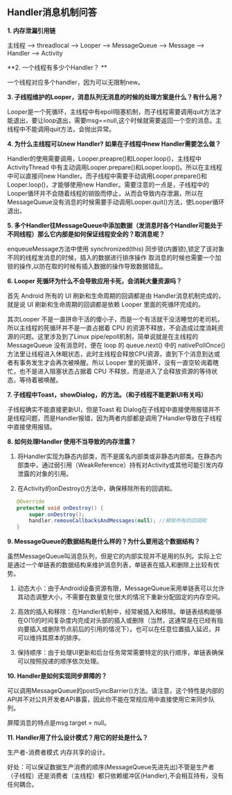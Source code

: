 ## Handler消息机制问答

**1. 内存泄漏引用链**

主线程 —> threadlocal —> Looper —> MessageQueue —> Message —> Handler —> Activity

**2. 一个线程有多少个Handler？ **

一个线程对应多个handler，因为可以无限制new。

**3. 子线程维护的Looper，消息队列无消息的时候的处理方案是什么？有什么用？**

Looper是一个死循环，主线程中有epoll阻塞机制，而子线程需要调用quit方法才能退出，要让loop退出，需要msg==null,这个时候就需要返回一个空的消息。主线程中不能调用quit方法，会抛出异常。

**4. 为什么主线程可以new Handler? 如果在子线程中new Handler需要怎么做？**

Handler的使用需要调用，Looper.preapre()和Looper.loop()，主线程中ActivityThread 中有主动调用Looper.prepare()和Looper.loop()。所以在主线程中可以直接问new Handler。而子线程中需要手动调用Looper.prepare()和Looper.loop()，才能够使用new Handler。需要注意的一点是，子线程中的Looper循环并不会随着线程的销毁而停止，从而会导致内存泄漏，所以在MessageQueue没有消息的时候需要手动调用Looper.quit()方法，使Looper循环退出。

**5. 多个Handler往MessageQueue中添加数据（发消息时各个Handler可能处于不同线程）那么它内部是如何保证线程安全的？取消息呢？**

enqueueMessage方法中使用 synchronized(this) 同步锁(内置锁),锁定了该对象 不同的线程发消息的时候，插入的数据进行排序操作 取消息的时候也需要一个加锁的操作,以防在取的时候有插入数据的操作导致数据错乱。

**6. Looper 死循环为什么不会导致应用卡死，会消耗大量资源吗？**

首先 Android 所有的 UI 刷新和生命周期的回调都是由 Handler消息机制完成的，就是说 UI 刷新和生命周期的回调都是依赖 Looper 里面的死循环完成的。

其次Looper 不是一直拼命干活的傻小子，而是一个有活就干没活睡觉的老司机，所以主线程的死循环并不是一直占据着 CPU 的资源不释放，不会造成过度消耗资源的问题。这里涉及到了Linux pipe/epoll机制，简单说就是在主线程的 MessageQueue 没有消息时，便在 loop 的 queue.next() 中的 nativePollOnce() 方法里让线程进入休眠状态，此时主线程会释放CPU资源，直到下个消息到达或者有事务发生才会再次被唤醒。所以 Looper 里的死循环，没有一直空轮询着瞎忙，也不是进入阻塞状态占据着 CPU 不释放，而是进入了会释放资源的等待状态，等待着被唤醒。

**7. 子线程中Toast，showDialog，的方法。（和子线程不能更新UI有关吗）**

子线程确实不能直接更新UI，但是Toast 和 Dialog在子线程中直接使用报错并不是线程问题，而是Handler报错，因为两者内部都是调用了Handler导致在子线程中直接使用报错。

**8. 如何处理Handler 使用不当导致的内存泄露？**

1.  将Handler实现为静态内部类，而不是匿名内部类或非静态内部类。在静态内部类中，通过弱引用（WeakReference）持有对Activity或其他可能引发内存泄露的对象的引用。

2.  在Activity的onDestroy()方法中，确保移除所有的回调和。

   ```java
      @Override
      protected void onDestroy() {
          super.onDestroy();
          handler.removeCallbacksAndMessages(null); //移除所有的回调和
      }
   ```

**9. MessageQueue的数据结构是什么样的？为什么要用这个数据结构？**

虽然MessageQueue叫消息队列，但是它的内部实现并不是用的队列。实际上它是通过一个单链表的数据结构来维护消息列表，单链表在插入和删除上比较有优势。

1. 动态大小：由于Android设备资源有限，MessageQueue采用单链表可以允许其动态调整大小，不需要在数量变化很大的情况下重新分配固定的内存空间。

2. 高效的插入和移除：在Handler机制中，经常被插入和移除。单链表结构能够在O(1)的时间复杂度内完成对头部的插入或删除（当然，这通常是在已经有指向要插入或删除节点前后的引用的情况下）。也可以在任意位置插入延迟，并可以维持其原本的排序。

3. 保持顺序：由于处理UI更新和后台任务常常需要特定的执行顺序，单链表确保可以按照投递的顺序依次处理。

**10. Handler是如何实现同步屏障的？**

可以调用MessageQueue的postSyncBarrier()方法。请注意，这个特性是内部的API并不对公共开发者API暴露，因此你不能在常规应用中直接使用它来同步队列。

屏障消息的特点是msg.target = null。

**11. Handler用了什么设计模式？用它的好处是什么？**

生产者-消费者模式 内存共享的设计。

 好处：可以保证数据生产消费的顺序(MessageQueue先进先出)不管是生产者（子线程）还是消费者（主线程）都只依赖缓冲区(Handler),不会相互持有，没有任何耦合。